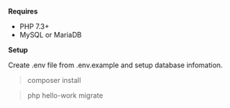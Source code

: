 **Requires**
 - PHP 7.3+
 - MySQL or MariaDB

**Setup**

Create .env file from .env.example and setup database infomation.

> composer install

> php hello-work migrate
